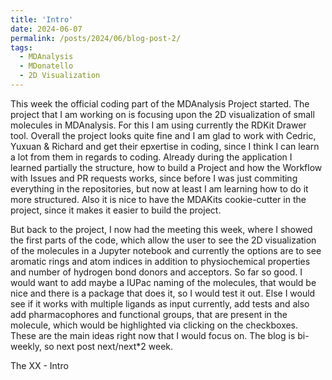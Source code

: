 ```yaml
---
title: 'Intro'
date: 2024-06-07
permalink: /posts/2024/06/blog-post-2/
tags:
  - MDAnalysis
  - MDonatello
  - 2D Visualization
---
```


This week the official coding part of the MDAnalysis Project started. The project that I am working on is focusing upon the 2D visualization of small molecules in MDAnalysis. 
For this I am using currently the RDKit Drawer tool. Overall the project looks quite fine and I am glad to work with Cedric, Yuxuan & Richard and get their epxertise in coding, since I think I can learn
a lot from them in regards to coding. Already during the application I learned partially the structure, how to build a Project and how the Workflow with Issues and PR requests works, since before I was
just commiting everything in the repositories, but now at least I am learning how to do it more structured. Also it is nice to have the MDAKits cookie-cutter in the project, since it makes it easier to build the
project.

But back to the project, I now had the meeting this week, where I showed the first parts of the code, which allow the user to see the 2D visualization of the molecules in a Jupyter notebook and currently the options
are to see aromatic rings and atom indices in addition to physiochemical properties and number of hydrogen bond donors and acceptors. So far so good. I would want to add maybe a IUPac naming of the molecules, that
would be nice and there is a package that does it, so I would test it out. Else I would see if it works with multiple ligands as input currently, add tests and also add pharmacophores and functional groups, that
are present in the molecule, which would be highlighted via clicking on the checkboxes. These are the main ideas right now that I would focus on. The blog is bi-weekly, so next post next/next*2 week.

The XX - Intro
